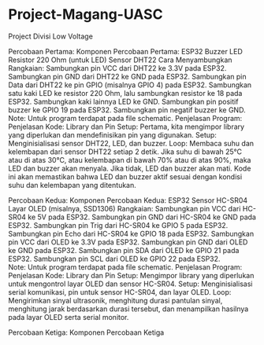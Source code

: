 # Project-Magang-UASC
Project Divisi Low Voltage

Percobaan Pertama:
Komponen Percobaan Pertama:
ESP32
Buzzer
LED
Resistor 220 Ohm (untuk LED)
Sensor DHT22
Cara Menyambungkan Rangkaian:
Sambungkan pin VCC dari DHT22 ke 3.3V pada ESP32.
Sambungkan pin GND dari DHT22 ke GND pada ESP32.
Sambungkan pin Data dari DHT22 ke pin GPIO (misalnya GPIO 4) pada ESP32.
Sambungkan satu kaki LED ke resistor 220 Ohm, lalu sambungkan resistor ke  18 pada ESP32.
Sambungkan kaki lainnya LED ke GND.
Sambungkan pin positif buzzer ke GPIO 19 pada ESP32.
Sambungkan pin negatif buzzer ke GND.
Note:
Untuk program terdapat pada file schematic.
Penjelasan Program:
Penjelasan Kode: Library dan Pin Setup: Pertama, kita mengimpor library yang diperlukan dan mendefinisikan pin yang digunakan. Setup: Menginisialisasi sensor DHT22, LED, dan buzzer. Loop: Membaca suhu dan kelembapan dari sensor DHT22 setiap 2 detik. Jika suhu di bawah 25°C atau di atas 30°C, atau kelembapan di bawah 70% atau di atas 90%, maka LED dan buzzer akan menyala. Jika tidak, LED dan buzzer akan mati. Kode ini akan memastikan bahwa LED dan buzzer aktif sesuai dengan kondisi suhu dan kelembapan yang ditentukan.

Percobaan Kedua:
Komponen Percobaan Kedua:
ESP32
Sensor HC-SR04
Layar OLED (misalnya, SSD1306)
Rangkaian:
Sambungkan pin VCC dari HC-SR04 ke 5V pada ESP32.
Sambungkan pin GND dari HC-SR04 ke GND pada ESP32.
Sambungkan pin Trig dari HC-SR04 ke GPIO  5 pada ESP32.
Sambungkan pin Echo dari HC-SR04 ke GPIO 18 pada ESP32.
Sambungkan pin VCC dari OLED ke 3.3V pada ESP32.
Sambungkan pin GND dari OLED ke GND pada ESP32.
Sambungkan pin SDA dari OLED ke GPIO 21 pada ESP32.
Sambungkan pin SCL dari OLED ke GPIO 22 pada ESP32.\
Note:
Untuk program terdapat pada file schematic.
Penjelasan Program:
Penjelasan Kode: Library dan Pin Setup: Mengimpor library yang diperlukan untuk mengontrol layar OLED dan sensor HC-SR04. Setup: Menginisialisasi serial komunikasi, pin untuk sensor HC-SR04, dan layar OLED. Loop: Mengirimkan sinyal ultrasonik, menghitung durasi pantulan sinyal, menghitung jarak berdasarkan durasi tersebut, dan menampilkan hasilnya pada layar OLED serta serial monitor.

Percobaan Ketiga:
Komponen Percobaan Ketiga

